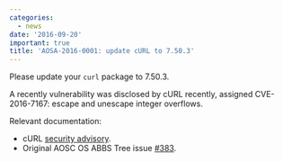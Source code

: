 ```yaml
---
categories:
  - news
date: '2016-09-20'
important: true
title: 'AOSA-2016-0001: update cURL to 7.50.3'
---
```



Please update your `curl` package to 7.50.3.

A recently vulnerability was disclosed by cURL recently, assigned CVE-2016-7167: escape and unescape integer overflows.

Relevant documentation:

- cURL [security advisory](https://curl.haxx.se/docs/adv_20160914.html).
- Original AOSC OS ABBS Tree issue [#383](https://github.com/AOSC-Dev/aosc-os-abbs/issues/383).